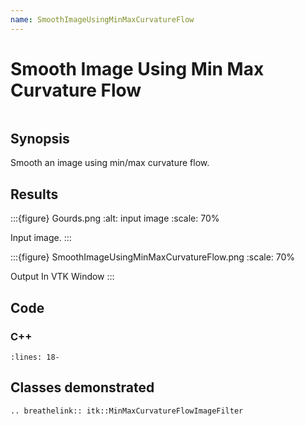 ```yaml
---
name: SmoothImageUsingMinMaxCurvatureFlow
---
```


# Smooth Image Using Min Max Curvature Flow

```{index} single: MinMaxCurvatureFlowImageFilter pair: curvature; flow pair: min; max
```

## Synopsis

Smooth an image using min/max curvature flow.

## Results

:::{figure} Gourds.png
:alt: input image
:scale: 70%

Input image.
:::

:::{figure} SmoothImageUsingMinMaxCurvatureFlow.png
:scale: 70%

Output In VTK Window
:::

## Code

### C++

```{literalinclude} Code.cxx
:lines: 18-
```

## Classes demonstrated

```{eval-rst}
.. breathelink:: itk::MinMaxCurvatureFlowImageFilter
```
